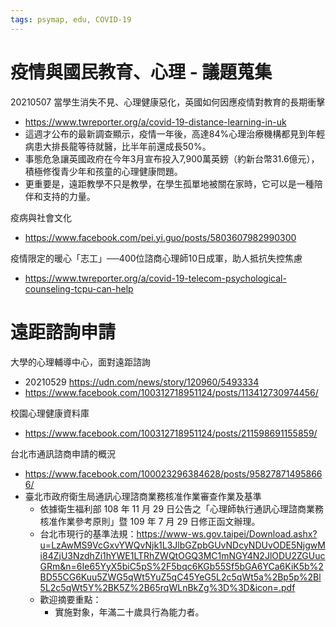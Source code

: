```yaml
---
tags: psymap, edu, COVID-19
---
```


# 疫情與國民教育、心理 - 議題蒐集

20210507 當學生消失不見、心理健康惡化，英國如何因應疫情對教育的長期衝擊
* https://www.twreporter.org/a/covid-19-distance-learning-in-uk
* 這週才公布的最新調查顯示，疫情一年後，高達84%心理治療機構都見到年輕病患大排長龍等待就醫，比半年前還成長50%。
* 事態危急讓英國政府在今年3月宣布投入7,900萬英鎊（約新台幣31.6億元），積極修復青少年和孩童的心理健康問題。
* 更重要是，遠距教學不只是教學，在學生孤單地被關在家時，它可以是一種陪伴和支持的力量。

疫病與社會文化
- https://www.facebook.com/pei.yi.guo/posts/5803607982990300

疫情限定的暖心「志工」──400位諮商心理師10日成軍，助人抵抗失控焦慮
- https://www.twreporter.org/a/covid-19-telecom-psychological-counseling-tcpu-can-help

# 遠距諮詢申請

大學的心理輔導中心，面對遠距諮詢
- 20210529 https://udn.com/news/story/120960/5493334
- https://www.facebook.com/100312718951124/posts/113412730974456/

校園心理健康資料庫
- https://www.facebook.com/100312718951124/posts/211598691155859/

台北市通訊諮商申請的概況
- https://www.facebook.com/100023296384628/posts/958278714958666/ 
- 臺北市政府衛生局通訊心理諮商業務核准作業審查作業及基準
    - 依據衛生福利部 108 年 11 月 29 日公告之「心理師執行通訊心理諮商業務核准作業參考原則」暨 109 年 7 月 29 日修正函文辦理。
    - 台北市現行的基準法規：https://www-ws.gov.taipei/Download.ashx?u=LzAwMS9VcGxvYWQvNjk1L3JlbGZpbGUvNDcyNDUvODE5NjgwMi84ZjU3NzdhZi1hYWE1LTRhZWQtOGQ3MC1mNGY4N2JlODU2ZGUucGRm&n=6Ie65YyX5biC5pS%2F5bqc6KGb55Sf5bGA6YCa6KiK5b%2BD55CG6Kuu5ZWG5qWt5YuZ5qC45YeG5L2c5qWt5a%2Bp5p%2Bl5L2c5qWt5Y%2BK5Z%2B65rqWLnBkZg%3D%3D&icon=.pdf
    - 歡迎摘要重點：
        - 實施對象，年滿二十歲具行為能力者。